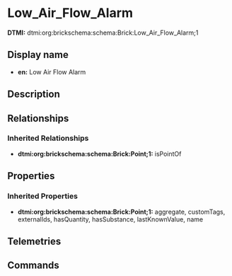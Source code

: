 # Low_Air_Flow_Alarm
**DTMI:** dtmi:org:brickschema:schema:Brick:Low_Air_Flow_Alarm;1
## Display name
- **en:** Low Air Flow Alarm
## Description
## Relationships
### Inherited Relationships
* **dtmi:org:brickschema:schema:Brick:Point;1:** isPointOf
## Properties
### Inherited Properties
* **dtmi:org:brickschema:schema:Brick:Point;1:** aggregate, customTags, externalIds, hasQuantity, hasSubstance, lastKnownValue, name
## Telemetries
## Commands
